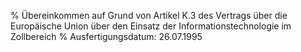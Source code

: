% Übereinkommen auf Grund von Artikel K.3 des Vertrags über die Europäische Union über den Einsatz der Informationstechnologie im Zollbereich
% Ausfertigungsdatum: 26.07.1995
 